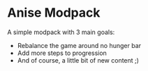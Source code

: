 # Anise Modpack
A simple modpack with 3 main goals:
- Rebalance the game around no hunger bar
- Add more steps to progression
- And of course, a little bit of new content ;)
